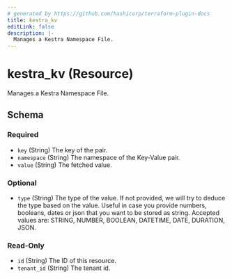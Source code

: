 ```yaml
---
# generated by https://github.com/hashicorp/terraform-plugin-docs
title: kestra_kv
editLink: false
description: |-
  Manages a Kestra Namespace File.
---
```


# kestra_kv (Resource)

Manages a Kestra Namespace File.



<!-- schema generated by tfplugindocs -->
## Schema

### Required

- `key` (String) The key of the pair.
- `namespace` (String) The namespace of the Key-Value pair.
- `value` (String) The fetched value.

### Optional

- `type` (String) The type of the value. If not provided, we will try to deduce the type based on the value. Useful in case you provide numbers, booleans, dates or json that you want to be stored as string. Accepted values are: STRING, NUMBER, BOOLEAN, DATETIME, DATE, DURATION, JSON.

### Read-Only

- `id` (String) The ID of this resource.
- `tenant_id` (String) The tenant id.
